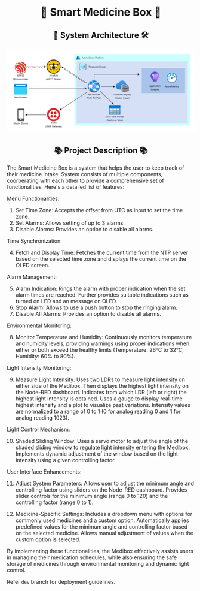 <h1 align="center">💊 Smart Medicine Box 💊</h1>

<h2 align="center">🏢 System Architecture 🛠️</h2>


![sysArchi](images/System_Architecture.jpg)

<h2 align="center">📚 Project Description 📚</h2>

The Smart Medicine Box is a system that helps the user to keep track of their medicine intake. System consists of multiple components, coorperating with each other to provide a comprehensive set of functionalities. Here's a detailed list of features:

Menu Functionalities:

1) Set Time Zone:
    Accepts the offset from UTC as input to set the time zone.
2) Set Alarms:
    Allows setting of up to 3 alarms.
3) Disable Alarms:
    Provides an option to disable all alarms.

Time Synchronization:

4) Fetch and Display Time:
    Fetches the current time from the NTP server based on the selected time zone and displays the current time on the OLED screen.

Alarm Management:

5) Alarm Indication:
    Rings the alarm with proper indication when the set alarm times are reached. Further provides suitable indications such as turned on LED and an message on OLED.
6) Stop Alarm:
    Allows to use a push button to stop the ringing alarm.
7) Disable All Alarms:
    Provides an option to disable all alarms.

Environmental Monitoring:

8) Monitor Temperature and Humidity:
    Continuously monitors temperature and humidity levels, providing warnings using proper indications when either or both exceed the healthy limits (Temperature: 26°C to 32°C, Humidity: 60% to 80%).

Light Intensity Monitoring:

9) Measure Light Intensity:
    Uses two LDRs to measure light intensity on either side of the Medibox. Then displays the highest light intensity on the Node-RED dashboard. Indicates from which LDR (left or right) the highest light intensity is obtained. Uses a gauge to display real-time highest intensity and a plot to visualize past variations. Intensity values are normalized to a range of 0 to 1 (0 for analog reading 0 and 1 for analog reading 1023).

Light Control Mechanism:

10) Shaded Sliding Window:
    Uses a servo motor to adjust the angle of the shaded sliding window to regulate light intensity entering the Medibox. Implements dynamic adjustment of the window based on the light intensity using a given controlling factor.

User Interface Enhancements:

11) Adjust System Parameters:
    Allows user to adjust the minimum angle and controlling factor using sliders on the Node-RED dashboard. Provides slider controls for the minimum angle (range 0 to 120) and the controlling factor (range 0 to 1).

12) Medicine-Specific Settings:
    Includes a dropdown menu with options for commonly used medicines and a custom option. Automatically applies predefined values for the minimum angle and controlling factor based on the selected medicine. Allows manual adjustment of values when the custom option is selected.

By implementing these functionalities, the Medibox effectively assists users in managing their medication schedules, while also ensuring the safe storage of medicines through environmental monitoring and dynamic light control.

Refer `dev` branch for deployment guidelines.
